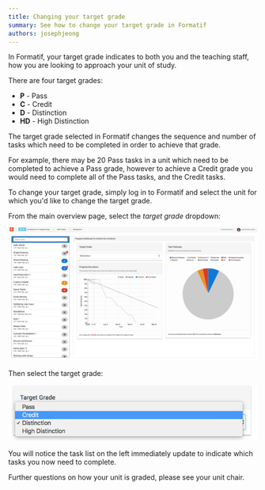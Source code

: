 ```yaml
---
title: Changing your target grade
summary: See how to change your target grade in Formatif
authors: josephjeong
---
```


In Formatif, your target grade indicates to both you and the teaching staff, how you are looking to approach your unit
of study.

There are four target grades:

- **P** - Pass
- **C** - Credit
- **D** - Distinction
- **HD** - High Distinction

The target grade selected in Formatif changes the sequence and number of tasks which need to be completed in order to
achieve that grade.

For example, there may be 20 Pass tasks in a unit which need to be completed to achieve a Pass grade, however to achieve
a Credit grade you would need to complete all of the Pass tasks, and the Credit tasks.

To change your target grade, simply log in to Formatif and select the unit for which you'd like to change the target
grade.

From the main overview page, select the _target grade_ dropdown:

![Profile view](/guides/change-target-grade/profile-view.png)

Then select the target grade:

![Target grade dropdown](/guides/change-target-grade/change-grade.png)

You will notice the task list on the left immediately update to indicate which tasks you now need to complete.

Further questions on how your unit is graded, please see your unit chair.
